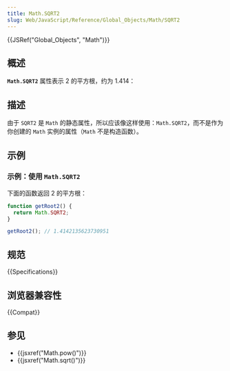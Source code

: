```yaml
---
title: Math.SQRT2
slug: Web/JavaScript/Reference/Global_Objects/Math/SQRT2
---
```


{{JSRef("Global_Objects", "Math")}}

## 概述

**`Math.SQRT2`** 属性表示 2 的平方根，约为 1.414：

## 描述

由于 `SQRT2` 是 `Math` 的静态属性，所以应该像这样使用：`Math.SQRT2`，而不是作为你创建的 `Math` 实例的属性（`Math` 不是构造函数）。

## 示例

### 示例：使用 `Math.SQRT2`

下面的函数返回 2 的平方根：

```js
function getRoot2() {
  return Math.SQRT2;
}

getRoot2(); // 1.4142135623730951
```

## 规范

{{Specifications}}

## 浏览器兼容性

{{Compat}}

## 参见

- {{jsxref("Math.pow()")}}
- {{jsxref("Math.sqrt()")}}
